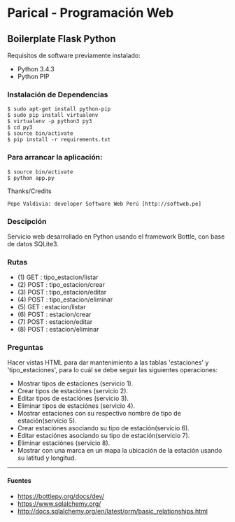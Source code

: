 # Parical - Programación Web

## Boilerplate Flask Python

Requisitos de software previamente instalado:

+ Python 3.4.3
+ Python PIP

### Instalación de Dependencias

    $ sudo apt-get install python-pip
    $ sudo pip install virtualenv
    $ virtualenv -p python3 py3
    $ cd py3
    $ source bin/activate
    $ pip install -r requirements.txt

### Para arrancar la aplicación:

    $ source bin/activate
    $ python app.py

Thanks/Credits

    Pepe Valdivia: developer Software Web Perú [http://softweb.pe]

### Descipción

Servicio web desarrollado en Python usando el framework Bottle, con base de datos SQLite3.

### Rutas

+ (1) GET : tipo_estacion/listar
+ (2) POST : tipo_estacion/crear
+ (3) POST : tipo_estacion/editar
+ (4) POST : tipo_estacion/eliminar
+ (5) GET : estacion/listar
+ (6) POST : estacion/crear
+ (7) POST : estacion/editar
+ (8) POST : estacion/eliminar

### Preguntas

Hacer vistas HTML para dar mantenimiento a las tablas 'estaciones' y 'tipo_estaciones', para lo cuál se debe seguir las siguientes operaciones:

+ Mostrar tipos de estaciones (servicio 1).
+ Crear tipos de  estaciónes (servicio 2).
+ Editar tipos de  estaciónes (servicio 3).
+ Eliminar tipos de  estaciónes (servicio 4).
+ Mostrar estaciones con su respectivo nombre de tipo de estación(servicio 5).
+ Crear estaciónes asociando su tipo de estación(servicio 6).
+ Editar estaciónes asociando su tipo de estación(servicio 7).
+ Eliminar estaciónes (servicio 8).
+ Mostrar con una marca en un mapa la ubicación de la estación usando su latitud y longitud.

---

#### Fuentes

+ https://bottlepy.org/docs/dev/
+ https://www.sqlalchemy.org/
+ http://docs.sqlalchemy.org/en/latest/orm/basic_relationships.html